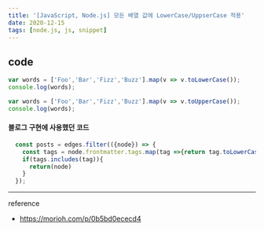 ```yaml
---
title: '[JavaScript, Node.js] 모든 배열 값에 LowerCase/UppserCase 적용'
date: 2020-12-15
tags: [node.js, js, snippet]
---
```


## code

```js
var words = ['Foo','Bar','Fizz','Buzz'].map(v => v.toLowerCase());
console.log(words);
```

```js
var words = ['Foo','Bar','Fizz','Buzz'].map(v => v.toUpperCase());
console.log(words);
```


#### 블로그 구현에 사용했던 코드

```js
  const posts = edges.filter(({node}) => {
    const tags = node.frontmatter.tags.map(tag =>{return tag.toLowerCase();});
    if(tags.includes(tag)){
      return(node)
    }
  });
```



-----
reference
- https://morioh.com/p/0b5bd0ececd4